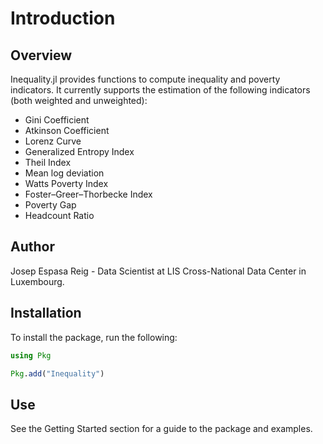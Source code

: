 # Introduction

## Overview

Inequality.jl provides functions to compute inequality and poverty indicators. It currently supports the estimation of the following indicators (both weighted and unweighted):

* Gini Coefficient
* Atkinson Coefficient
* Lorenz Curve
* Generalized Entropy Index
* Theil Index
* Mean log deviation
* Watts Poverty Index
* Foster–Greer–Thorbecke Index
* Poverty Gap
* Headcount Ratio

## Author

Josep Espasa Reig - Data Scientist at LIS Cross-National Data Center in Luxembourg.

## Installation

To install the package, run the following:

```julia
using Pkg

Pkg.add("Inequality")
```

## Use
See the Getting Started section for a guide to the package and examples.




